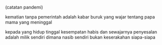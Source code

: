 (catatan pandemi)

kematian tanpa pemerintah
adalah kabar buruk yang wajar
tentang papa mama yang meninggal

kepada yang hidup tinggal kesempatan habis
dan sewajarnya penyesalan adalah milik sendiri
dimana nasib sendiri bukan keserakahan siapa-siapa